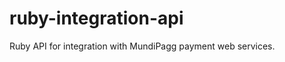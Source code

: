 ruby-integration-api
====================

Ruby API for integration with MundiPagg payment web services.
